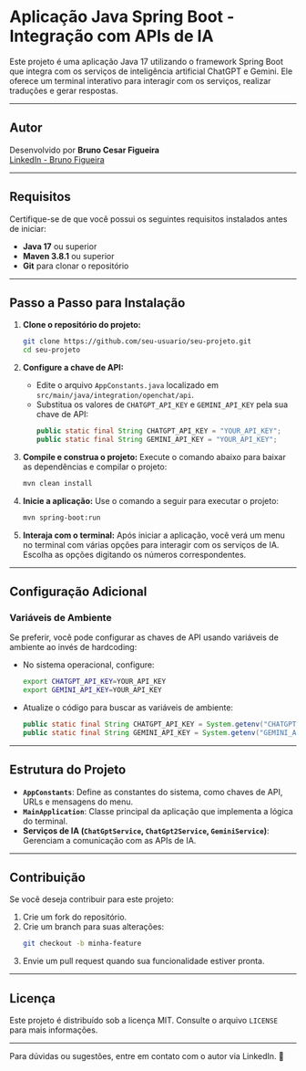 # Aplicação Java Spring Boot - Integração com APIs de IA

Este projeto é uma aplicação Java 17 utilizando o framework Spring Boot que integra com os serviços de inteligência artificial ChatGPT e Gemini. Ele oferece um terminal interativo para interagir com os serviços, realizar traduções e gerar respostas.

---

## Autor

Desenvolvido por **Bruno Cesar Figueira**  
[LinkedIn - Bruno Figueira](https://www.linkedin.com/in/bruno-figueira/)

---

## Requisitos

Certifique-se de que você possui os seguintes requisitos instalados antes de iniciar:

- **Java 17** ou superior
- **Maven 3.8.1** ou superior
- **Git** para clonar o repositório

---

## Passo a Passo para Instalação

1. **Clone o repositório do projeto:**
   ```bash
   git clone https://github.com/seu-usuario/seu-projeto.git
   cd seu-projeto
   ```

2. **Configure a chave de API:**
    - Edite o arquivo `AppConstants.java` localizado em `src/main/java/integration/openchat/api`.
    - Substitua os valores de `CHATGPT_API_KEY` e `GEMINI_API_KEY` pela sua chave de API:
      ```java
      public static final String CHATGPT_API_KEY = "YOUR_API_KEY";
      public static final String GEMINI_API_KEY = "YOUR_API_KEY";
      ```

3. **Compile e construa o projeto:**
   Execute o comando abaixo para baixar as dependências e compilar o projeto:
   ```bash
   mvn clean install
   ```

4. **Inicie a aplicação:**
   Use o comando a seguir para executar o projeto:
   ```bash
   mvn spring-boot:run
   ```

5. **Interaja com o terminal:**
   Após iniciar a aplicação, você verá um menu no terminal com várias opções para interagir com os serviços de IA. Escolha as opções digitando os números correspondentes.

---

## Configuração Adicional

### Variáveis de Ambiente
Se preferir, você pode configurar as chaves de API usando variáveis de ambiente ao invés de hardcoding:
- No sistema operacional, configure:
  ```bash
  export CHATGPT_API_KEY=YOUR_API_KEY
  export GEMINI_API_KEY=YOUR_API_KEY
  ```
- Atualize o código para buscar as variáveis de ambiente:
  ```java
  public static final String CHATGPT_API_KEY = System.getenv("CHATGPT_API_KEY");
  public static final String GEMINI_API_KEY = System.getenv("GEMINI_API_KEY");
  ```

---

## Estrutura do Projeto

- **`AppConstants`**: Define as constantes do sistema, como chaves de API, URLs e mensagens do menu.
- **`MainApplication`**: Classe principal da aplicação que implementa a lógica do terminal.
- **Serviços de IA (`ChatGptService`, `ChatGpt2Service`, `GeminiService`)**: Gerenciam a comunicação com as APIs de IA.

---

## Contribuição

Se você deseja contribuir para este projeto:
1. Crie um fork do repositório.
2. Crie um branch para suas alterações:
   ```bash
   git checkout -b minha-feature
   ```
3. Envie um pull request quando sua funcionalidade estiver pronta.

---

## Licença

Este projeto é distribuído sob a licença MIT. Consulte o arquivo `LICENSE` para mais informações.

--- 

Para dúvidas ou sugestões, entre em contato com o autor via LinkedIn. 🎉